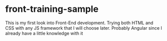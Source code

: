 front-training-sample
=====================

This is my first look into Front-End development. Trying both HTML and CSS with any JS framework that I will choose later. Probably Angular since I already have a little knowledge with it